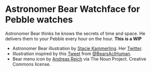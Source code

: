 # Astronomer Bear Watchface for Pebble watches
Astronomer Bear thinks he knows the secrets of time and space. He delivers them to your Pebble every hour on the hour. **This is a WIP**


* Astronomer Bear illustration by [Stacie Kammerling](https://www.staciekammerling.com/). Her [Twitter](https://twitter.com/Stacie_kam). 
 * Illustration inspired by this [Tweet](https://twitter.com/BearsActHuman/status/484713753108549632) from [@BearsActHuman](https://twitter.com/BearsActHuman).
* Bear menu icon by [Andreas Reich](https://thenounproject.com/term/bear/1189486/) via The Noun Project. Creative Commons license. 
